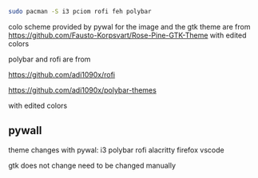 ```bash
sudo pacman -S i3 pciom rofi feh polybar
```


colo scheme provided by pywal for the image and the gtk theme are from https://github.com/Fausto-Korpsvart/Rose-Pine-GTK-Theme with edited colors



polybar and rofi are from 

https://github.com/adi1090x/rofi

https://github.com/adi1090x/polybar-themes 

with edited colors




## pywall

theme changes with pywal: i3 polybar rofi alacritty firefox vscode 

gtk does not change need to be changed manually